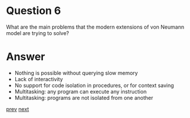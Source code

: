 
# Question 6


What are the main problems that the modern extensions of von Neumann
model are trying to solve?


# Answer




* Nothing is possible without querying slow memory 
* Lack of interactivity 
* No support for code isolation in procedures, or for context saving 
* Multitasking: any program can execute any instruction 
* Multitasking: programs are not isolated from one another




[prev](5.md) [next](7.md)
